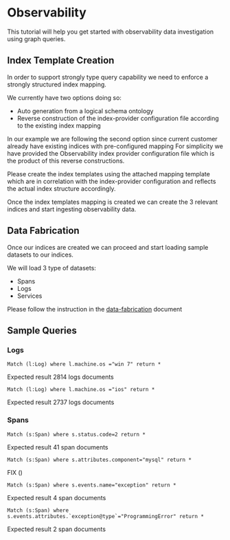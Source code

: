 # Observability
This tutorial will help you get started with observability data investigation using graph queries.

## Index Template Creation
In order to support strongly type query capability we need to enforce a strongly structured index mapping.

We currently have two options doing so:
 - Auto generation from a logical schema ontology
 - Reverse construction of the index-provider configuration file according to the existing index mapping

In our example we are following the second option since current customer already have existing indices with pre-configured mapping
For simplicity we have provided the Observability index provider configuration file which is the product of this reverse constructions.

Please create the index templates using the attached mapping template which are in correlation with the index-provider configuration and reflects the
actual index structure accordingly.

Once the index templates mapping is created we can create the 3 relevant indices and start ingesting observability data.


## Data Fabrication
Once our indices are created we can proceed and start loading sample datasets to our indices. 

We will load 3 type of datasets:
 - Spans
 - Logs
 - Services

Please follow the instruction in the [data-fabrication](data-fabrication.md) document


## Sample Queries

### Logs
``````
Match (l:Log) where l.machine.os ="win 7" return * 
``````
Expected result 2814 logs documents

``````
Match (l:Log) where l.machine.os ="ios" return * 
``````
Expected result 2737 logs documents


### Spans
``````
Match (s:Span) where s.status.code=2 return * 
``````
Expected result 41 span documents

``````
Match (s:Span) where s.attributes.component="mysql" return *
``````
FIX ()
``````
Match (s:Span) where s.events.name="exception" return *
``````
Expected result 4 span documents

``````
Match (s:Span) where s.events.attributes.`exception@type`="ProgrammingError" return *
``````
Expected result 2 span documents